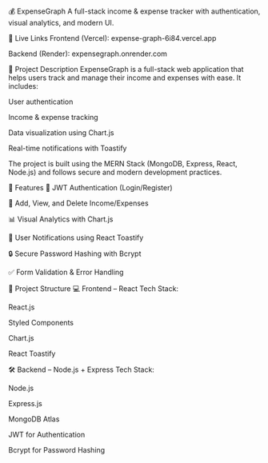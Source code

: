 💰 ExpenseGraph
A full-stack income & expense tracker with authentication, visual analytics, and modern UI.

🔗 Live Links
Frontend (Vercel): expense-graph-6i84.vercel.app

Backend (Render): expensegraph.onrender.com

📌 Project Description
ExpenseGraph is a full-stack web application that helps users track and manage their income and expenses with ease. It includes:

User authentication

Income & expense tracking

Data visualization using Chart.js

Real-time notifications with Toastify

The project is built using the MERN Stack (MongoDB, Express, React, Node.js) and follows secure and modern development practices.

🧩 Features
🔐 JWT Authentication (Login/Register)

💸 Add, View, and Delete Income/Expenses

📊 Visual Analytics with Chart.js

🔔 User Notifications using React Toastify

🔒 Secure Password Hashing with Bcrypt

✅ Form Validation & Error Handling

📁 Project Structure
💻 Frontend – React
Tech Stack:

React.js

Styled Components

Chart.js

React Toastify

🛠️ Backend – Node.js + Express
Tech Stack:

Node.js

Express.js

MongoDB Atlas

JWT for Authentication

Bcrypt for Password Hashing
